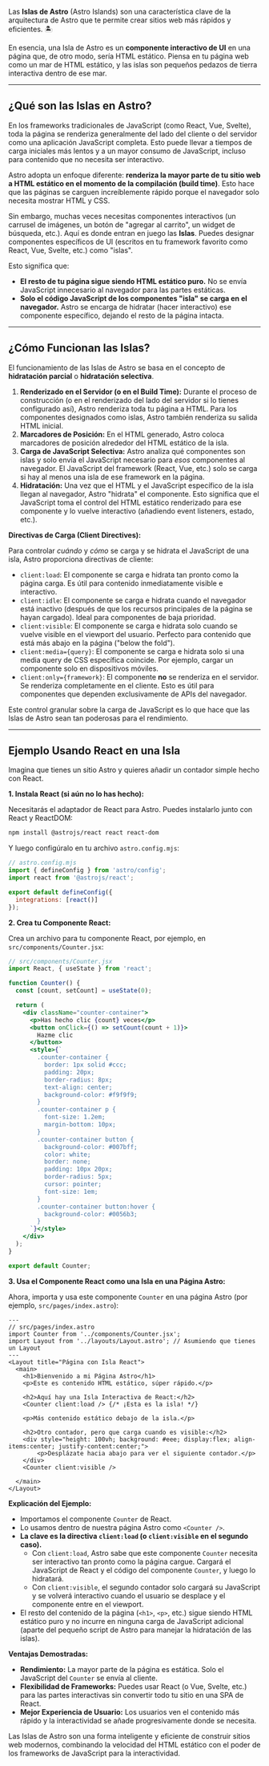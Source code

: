 Las **Islas de Astro** (Astro Islands) son una característica clave de la arquitectura de Astro que te permite crear sitios web más rápidos y eficientes. 🏝️

En esencia, una Isla de Astro es un **componente interactivo de UI** en una página que, de otro modo, sería HTML estático. Piensa en tu página web como un mar de HTML estático, y las islas son pequeños pedazos de tierra interactiva dentro de ese mar.

---
## ¿Qué son las Islas en Astro?

En los frameworks tradicionales de JavaScript (como React, Vue, Svelte), toda la página se renderiza generalmente del lado del cliente o del servidor como una aplicación JavaScript completa. Esto puede llevar a tiempos de carga iniciales más lentos y a un mayor consumo de JavaScript, incluso para contenido que no necesita ser interactivo.

Astro adopta un enfoque diferente: **renderiza la mayor parte de tu sitio web a HTML estático en el momento de la compilación (build time)**. Esto hace que las páginas se carguen increíblemente rápido porque el navegador solo necesita mostrar HTML y CSS.

Sin embargo, muchas veces necesitas componentes interactivos (un carrusel de imágenes, un botón de "agregar al carrito", un widget de búsqueda, etc.). Aquí es donde entran en juego las **Islas**. Puedes designar componentes específicos de UI (escritos en tu framework favorito como React, Vue, Svelte, etc.) como "islas".

Esto significa que:

* **El resto de tu página sigue siendo HTML estático puro.** No se envía JavaScript innecesario al navegador para las partes estáticas.
* **Solo el código JavaScript de los componentes "isla" se carga en el navegador.** Astro se encarga de hidratar (hacer interactivo) ese componente específico, dejando el resto de la página intacta.

---
## ¿Cómo Funcionan las Islas?

El funcionamiento de las Islas de Astro se basa en el concepto de **hidratación parcial** o **hidratación selectiva**.

1.  **Renderizado en el Servidor (o en el Build Time):** Durante el proceso de construcción (o en el renderizado del lado del servidor si lo tienes configurado así), Astro renderiza toda tu página a HTML. Para los componentes designados como islas, Astro también renderiza su salida HTML inicial.
2.  **Marcadores de Posición:** En el HTML generado, Astro coloca marcadores de posición alrededor del HTML estático de la isla.
3.  **Carga de JavaScript Selectiva:** Astro analiza qué componentes son islas y solo envía el JavaScript necesario para *esos* componentes al navegador. El JavaScript del framework (React, Vue, etc.) solo se carga si hay al menos una isla de ese framework en la página.
4.  **Hidratación:** Una vez que el HTML y el JavaScript específico de la isla llegan al navegador, Astro "hidrata" el componente. Esto significa que el JavaScript toma el control del HTML estático renderizado para ese componente y lo vuelve interactivo (añadiendo event listeners, estado, etc.).

**Directivas de Carga (Client Directives):**

Para controlar *cuándo* y *cómo* se carga y se hidrata el JavaScript de una isla, Astro proporciona directivas de cliente:

* `client:load`: El componente se carga e hidrata tan pronto como la página carga. Es útil para contenido inmediatamente visible e interactivo.
* `client:idle`: El componente se carga e hidrata cuando el navegador está inactivo (después de que los recursos principales de la página se hayan cargado). Ideal para componentes de baja prioridad.
* `client:visible`: El componente se carga e hidrata solo cuando se vuelve visible en el viewport del usuario. Perfecto para contenido que está más abajo en la página ("below the fold").
* `client:media={query}`: El componente se carga e hidrata solo si una media query de CSS específica coincide. Por ejemplo, cargar un componente solo en dispositivos móviles.
* `client:only={framework}`: El componente **no** se renderiza en el servidor. Se renderiza completamente en el cliente. Esto es útil para componentes que dependen exclusivamente de APIs del navegador.

Este control granular sobre la carga de JavaScript es lo que hace que las Islas de Astro sean tan poderosas para el rendimiento.

---
## Ejemplo Usando React en una Isla

Imagina que tienes un sitio Astro y quieres añadir un contador simple hecho con React.

**1. Instala React (si aún no lo has hecho):**

Necesitarás el adaptador de React para Astro. Puedes instalarlo junto con React y ReactDOM:

```bash
npm install @astrojs/react react react-dom
```

Y luego configúralo en tu archivo `astro.config.mjs`:

```javascript
// astro.config.mjs
import { defineConfig } from 'astro/config';
import react from '@astrojs/react';

export default defineConfig({
  integrations: [react()]
});
```

**2. Crea tu Componente React:**

Crea un archivo para tu componente React, por ejemplo, en `src/components/Counter.jsx`:

```jsx
// src/components/Counter.jsx
import React, { useState } from 'react';

function Counter() {
  const [count, setCount] = useState(0);

  return (
    <div className="counter-container">
      <p>Has hecho clic {count} veces</p>
      <button onClick={() => setCount(count + 1)}>
        Hazme clic
      </button>
      <style>{`
        .counter-container {
          border: 1px solid #ccc;
          padding: 20px;
          border-radius: 8px;
          text-align: center;
          background-color: #f9f9f9;
        }
        .counter-container p {
          font-size: 1.2em;
          margin-bottom: 10px;
        }
        .counter-container button {
          background-color: #007bff;
          color: white;
          border: none;
          padding: 10px 20px;
          border-radius: 5px;
          cursor: pointer;
          font-size: 1em;
        }
        .counter-container button:hover {
          background-color: #0056b3;
        }
      `}</style>
    </div>
  );
}

export default Counter;
```

**3. Usa el Componente React como una Isla en una Página Astro:**

Ahora, importa y usa este componente `Counter` en una página Astro (por ejemplo, `src/pages/index.astro`):

```astro
---
// src/pages/index.astro
import Counter from '../components/Counter.jsx';
import Layout from '../layouts/Layout.astro'; // Asumiendo que tienes un Layout
---
<Layout title="Página con Isla React">
  <main>
    <h1>Bienvenido a mi Página Astro</h1>
    <p>Este es contenido HTML estático, súper rápido.</p>

    <h2>Aquí hay una Isla Interactiva de React:</h2>
    <Counter client:load /> {/* ¡Esta es la isla! */}

    <p>Más contenido estático debajo de la isla.</p>

    <h2>Otro contador, pero que carga cuando es visible:</h2>
    <div style="height: 100vh; background: #eee; display:flex; align-items:center; justify-content:center;">
        <p>Desplázate hacia abajo para ver el siguiente contador.</p>
    </div>
    <Counter client:visible />

  </main>
</Layout>
```

**Explicación del Ejemplo:**

* Importamos el componente `Counter` de React.
* Lo usamos dentro de nuestra página Astro como `<Counter />`.
* **La clave es la directiva `client:load` (o `client:visible` en el segundo caso).**
    * Con `client:load`, Astro sabe que este componente `Counter` necesita ser interactivo tan pronto como la página cargue. Cargará el JavaScript de React y el código del componente `Counter`, y luego lo hidratará.
    * Con `client:visible`, el segundo contador solo cargará su JavaScript y se volverá interactivo cuando el usuario se desplace y el componente entre en el viewport.
* El resto del contenido de la página (`<h1>`, `<p>`, etc.) sigue siendo HTML estático puro y no incurre en ninguna carga de JavaScript adicional (aparte del pequeño script de Astro para manejar la hidratación de las islas).

**Ventajas Demostradas:**

* **Rendimiento:** La mayor parte de la página es estática. Solo el JavaScript del `Counter` se envía al cliente.
* **Flexibilidad de Frameworks:** Puedes usar React (o Vue, Svelte, etc.) para las partes interactivas sin convertir todo tu sitio en una SPA de React.
* **Mejor Experiencia de Usuario:** Los usuarios ven el contenido más rápido y la interactividad se añade progresivamente donde se necesita.

Las Islas de Astro son una forma inteligente y eficiente de construir sitios web modernos, combinando la velocidad del HTML estático con el poder de los frameworks de JavaScript para la interactividad.
